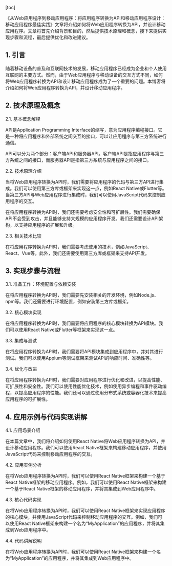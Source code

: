 
[toc]                    
                
                
《从Web应用程序到移动应用程序：将应用程序转换为API和移动应用程序设计：移动应用程序最佳实践》文章将介绍如何将Web应用程序转换为API，并设计移动应用程序。文章将首先介绍背景和目的，然后提供技术原理和概念，接下来提供实现步骤和流程，最后提供优化和改进建议。

## 1. 引言

随着移动设备的普及和互联网技术的发展，移动应用程序已经成为企业和个人使用互联网的主要方式。然而，由于Web应用程序与移动设备的交互方式不同，如何将Web应用程序转换为API和设计移动应用程序成为了一个重要的问题。本博客将介绍如何将Web应用程序转换为API，并设计移动应用程序。

## 2. 技术原理及概念

2.1. 基本概念解释

API是Application Programming Interface的缩写，意为应用程序编程接口。它是一种将应用程序和外部系统之间交互的接口，可以让应用程序与第三方系统进行通信。

API可以分为两个部分：客户端API和服务器API。客户端API是指应用程序与第三方系统之间的接口，而服务器API是指第三方系统与应用程序之间的接口。

2.2. 技术原理介绍

当将Web应用程序转换为API时，我们需要将应用程序的代码与第三方API进行集成。我们可以使用第三方库或框架来实现这一点，例如React Native或Flutter等。当第三方API与Web应用程序进行集成时，我们可以使用JavaScript代码来控制应用程序的交互。

在将应用程序转换为API时，我们还需要考虑安全性和可扩展性。我们需要确保API不会受到攻击，并且能够支持大规模的应用程序开发。我们还需要设计API架构，以支持应用程序的扩展和升级。

2.3. 相关技术比较

在将应用程序转换为API时，我们需要考虑使用的技术，例如JavaScript、React、Vue等。此外，我们还需要使用第三方库或框架来支持API开发。

## 3. 实现步骤与流程

3.1. 准备工作：环境配置与依赖安装

在将应用程序转换为API时，我们需要先安装相关的开发环境，例如Node.js、npm等。我们还需要进行环境配置，例如安装第三方库或框架。

3.2. 核心模块实现

在将应用程序转换为API时，我们需要将应用程序的核心模块转换为API模块。我们可以使用React Native或Flutter等框架来实现这一点。

3.3. 集成与测试

在将应用程序转换为API时，我们需要将API模块集成到应用程序中，并对其进行测试。我们可以使用Appium等测试框架来测试API的响应时间、准确性等。

3.4. 优化与改进

在将应用程序转换为API时，我们需要对应用程序进行优化和改进，以提高性能、可扩展性和安全性。我们可以使用性能优化技术，例如使用异步编程和事件驱动编程，以提高应用程序的性能。我们还可以通过使用分布式系统或容器化技术来提高应用程序的可扩展性。

## 4. 应用示例与代码实现讲解

4.1. 应用场景介绍

在本篇文章中，我们将介绍如何使用React Native将Web应用程序转换为API，并设计移动应用程序。我们可以使用React Native框架来构建移动应用程序，并使用JavaScript代码来控制移动应用程序的交互。

4.2. 应用实例分析

在将Web应用程序转换为API时，我们可以使用React Native框架来构建一个基于React Native框架的移动应用程序。例如，我们可以使用React Native框架来构建一个基于React Native框架的移动应用程序，并将其集成到Web应用程序中。

4.3. 核心代码实现

在将Web应用程序转换为API时，我们可以使用React Native框架来实现应用程序的核心模块，并使用JavaScript代码来控制移动应用程序的交互。例如，我们可以使用React Native框架来构建一个名为“MyApplication”的应用程序，并将其集成到Web应用程序中。

4.4. 代码讲解说明

在将Web应用程序转换为API时，我们可以使用React Native框架来构建一个名为“MyApplication”的应用程序，并将其集成到Web应用程序中。

